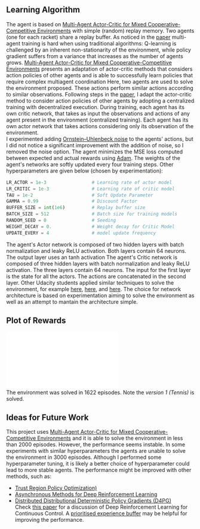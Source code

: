 ## Learning Algorithm

The agent is based on [Multi-Agent Actor-Critic for Mixed Cooperative-Competitive Environments](https://arxiv.org/abs/1706.02275) 
with simple (random) replay memory. Two agents (one for each racket) share a replay buffer. As noticed in the [paper](https://arxiv.org/abs/1706.02275) multi-agent training is hard when using traditional algorithms: Q-learning is challenged by an inherent non-stationarity of the environment, while policy gradient suffers from a variance that increases as the number of agents grows. [Multi-Agent Actor-Critic for Mixed Cooperative-Competitive Environments](https://arxiv.org/abs/1706.02275) 
presents an adaptation of actor-critic methods that considers action policies of other agents and is able to successfully learn policies that require complex multiagent coordination
Here, two agents are used to solve the environment proposed. These actions perform similar actions according to similar observations.
Following steps in the [paper](https://arxiv.org/abs/1706.02275), I adapt the actor-critic method to consider action policies of other agents by adopting a centralized training with decentralized execution. During training, each agent has its own critic network, that takes as input the observations and actions of any agent present in the environment (centralized training). Each agent has its own actor network that takes actions considering only its observation of the environment.  
I experimented adding [Ornstein–Uhlenbeck noise](https://en.wikipedia.org/wiki/Ornstein%E2%80%93Uhlenbeck_process) to the agents' actions, but I did not notice a significant improvement with the addition of noise, so I removed the noise option. 
The agent minimizes the MSE loss computed between expected and actual rewards using [Adam](https://arxiv.org/abs/1412.6980). 
The weights of the agent's networks are softly updated every four training steps. 
Other hyperparameters are given below (chosen by experimentation):

```python
LR_ACTOR = 1e-3                 # Learning rate of actor model
LR_CRITIC = 1e-3                # Learning rate of critic model
TAU = 1e-2                      # Soft Update Parameter
GAMMA = 0.99                    # Discount Factor
BUFFER_SIZE = int(1e6)          # Replay buffer size
BATCH_SIZE = 512                # Batch size for training models
RANDOM_SEED = 0                 # Seeding
WEIGHT_DECAY = 0.               # Weight decay for Critic Model
UPDATE_EVERY = 4                # model update frequency
```

The agent's Actor network is composed of two hidden layers with batch normalization and leaky ReLU activation. 
Both layers contain 64 neurons. The output layer uses an tanh activation
The agent's Critic network is composed of three hidden layers with batch normalization and leaky ReLU activation. 
The three layers contain 64 neurons. The input for the first layer is the state for all the actors. 
The actions are concatenated in the second layer. Other Udacity students applied similar techniques to solve the environment, for example
[here](https://github.com/Kushagra14/Collabration_and_Competition), 
[here](https://github.com/AlessandroRestagno/Collaboration-and-competition-DRLND-P3-Udacity), 
and [here](https://github.com/silviomori/udacity-deep-reinforcement-learning-p3-collab-compet/). 
The choice for network architecture is based on experimentation aiming to solve the environment as well as an attempt to mantain the architecture simple. 

## Plot of Rewards
![alt text](./training.pdf "Rewards per episode - the agent receives an average reward (over 100 episodes) of at least +0.5. ")  
The environment was solved in 1622 episodes. Note the _*version 1 (Tennis)*_ is solved. 

## Ideas for Future Work

This project uses [Multi-Agent Actor-Critic for Mixed Cooperative-Competitive Environments](https://arxiv.org/abs/1706.02275) 
and it is able to solve the environment in less than 2000 episodes. However, the performance seems instable. 
In some experiments with similar hyperparameters the agents are unable to solve the environment in 3000 episodes. 
Although I performed some hyperparameter tuning, it is likely a better choice of hyperparameter could lead to more stable agents. 
The performance might be improved with other methods, such as:
* [Trust Region Policy Optimization)](https://arxiv.org/abs/1502.05477)
* [Asynchronous Methods for Deep Reinforcement Learning](https://arxiv.org/abs/1602.01783)
* [Distributed Distributional Deterministic Policy Gradients (D4PG)](https://arxiv.org/abs/1804.08617)  
Check [this paper](https://arxiv.org/abs/1604.06778) for a discussion of Deep Reinforcement Learning for Continuous Control.
A [prioritised experience buffer](https://github.com/Damcy/prioritized-experience-replay) may be helpful for improving the performance. 
